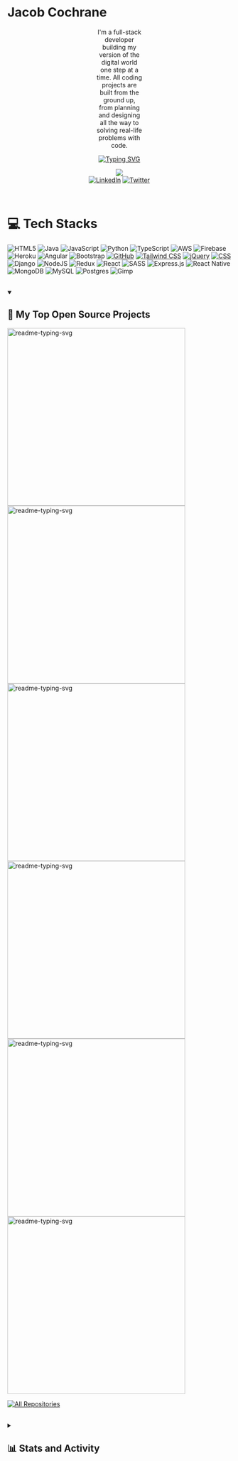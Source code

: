 
<h1>Jacob Cochrane</h1>

<div style="padding: 0 200px;">
  <p align="center">
    I'm a full-stack developer building my version of the digital world one step at a time. All coding projects are built from the ground up, from planning and designing all the way to solving real-life problems with code.
  </p>
</div>




<p align="center">
  <a href="https://git.io/typing-svg"><img src="https://readme-typing-svg.demolab.com?font=noto+sans&size=24&pause=1000&color=CF7A1C&random=false&width=435&lines=Always+learning+new+things;1%2B+years+of+coding+experience;Full-Stack+web+developer" alt="Typing SVG" /></a>
</p>

<!-- Social icons section -->
<p align="center">
  
  <div align="center">
  <a href="https://visitcount.itsvg.in">
  <img src="https://visitcount.itsvg.in/api?id=JacobCoch&label=Profile%20Views&color=7&icon=5&pretty=true" />
</a>
  </div>
  <div align="center">
    <a href="https://www.linkedin.com/in/jacobcoch/"><img alt="LinkedIn" title="LinkedIn" src="https://img.shields.io/badge/LinkedIn-%230077B5.svg?logo=linkedin&logoColor=white"/></a>
    <a href="https://twitter.com/JarJarDiinks"><img alt="Twitter" title="Twitter" src="https://img.shields.io/badge/Twitter-%231DA1F2.svg?logo=Twitter&logoColor=white"/></a>
  </div>
</p>

<br/>

# 💻 Tech Stacks

![HTML5](https://img.shields.io/badge/html5-%23E34F26.svg?style=for-the-badge&logo=html5&logoColor=white) ![Java](https://img.shields.io/badge/java-%23ED8B00.svg?style=for-the-badge&logo=openjdk&logoColor=white) ![JavaScript](https://img.shields.io/badge/javascript-%23323330.svg?style=for-the-badge&logo=javascript&logoColor=%23F7DF1E) ![Python](https://img.shields.io/badge/python-3670A0?style=for-the-badge&logo=python&logoColor=ffdd54) ![TypeScript](https://img.shields.io/badge/typescript-%23007ACC.svg?style=for-the-badge&logo=typescript&logoColor=white) ![AWS](https://img.shields.io/badge/AWS-%23FF9900.svg?style=for-the-badge&logo=amazon-aws&logoColor=white) ![Firebase](https://img.shields.io/badge/firebase-%23039BE5.svg?style=for-the-badge&logo=firebase) ![Heroku](https://img.shields.io/badge/heroku-%23430098.svg?style=for-the-badge&logo=heroku&logoColor=white) ![Angular](https://img.shields.io/badge/angular-%23DD0031.svg?style=for-the-badge&logo=angular&logoColor=white) ![Bootstrap](https://img.shields.io/badge/bootstrap-%238511FA.svg?style=for-the-badge&logo=bootstrap&logoColor=white) [![GitHub](https://img.shields.io/badge/GitHub-%23121011.svg?style=for-the-badge&logo=github&logoColor=white)](https://github.com/) [![Tailwind CSS](https://img.shields.io/badge/Tailwind_CSS-%2338B2AC.svg?style=for-the-badge&logo=tailwind-css&logoColor=white)](https://tailwindcss.com/) [![jQuery](https://img.shields.io/badge/jQuery-%230769AD.svg?style=for-the-badge&logo=jquery&logoColor=white)](https://jquery.com/) [![CSS](https://img.shields.io/badge/CSS3-%231572B6.svg?style=for-the-badge&logo=css3&logoColor=white)](https://www.w3.org/Style/CSS/Overview.en.html) ![Django](https://img.shields.io/badge/django-%23092E20.svg?style=for-the-badge&logo=django&logoColor=white) ![NodeJS](https://img.shields.io/badge/node.js-6DA55F?style=for-the-badge&logo=node.js&logoColor=white) ![Redux](https://img.shields.io/badge/redux-%23593d88.svg?style=for-the-badge&logo=redux&logoColor=white) ![React](https://img.shields.io/badge/react-%2320232a.svg?style=for-the-badge&logo=react&logoColor=%2361DAFB) ![SASS](https://img.shields.io/badge/SASS-hotpink.svg?style=for-the-badge&logo=SASS&logoColor=white) ![Express.js](https://img.shields.io/badge/express.js-%23404d59.svg?style=for-the-badge&logo=express&logoColor=%2361DAFB) ![React Native](https://img.shields.io/badge/react_native-%2320232a.svg?style=for-the-badge&logo=react&logoColor=%2361DAFB) ![MongoDB](https://img.shields.io/badge/MongoDB-%234ea94b.svg?style=for-the-badge&logo=mongodb&logoColor=white) ![MySQL](https://img.shields.io/badge/mysql-%2300000f.svg?style=for-the-badge&logo=mysql&logoColor=white) ![Postgres](https://img.shields.io/badge/postgres-%23316192.svg?style=for-the-badge&logo=postgresql&logoColor=white) ![Gimp](https://img.shields.io/badge/Gimp-657D8B?style=for-the-badge&logo=gimp&logoColor=FFFFFF)

</br>


<details open> 
  <summary><h2>📘 My Top Open Source Projects</h2></summary>

  <!-- Repo info cards - https://github.com/anuraghazra/github-readme-stats -->
  <!-- Small repo cards (fork) - https://github.com/DenverCoder1/github-readme-stats -->
<p align="left">
  <a href="https://github.com/jacobcoch/recipe-app"><img width="400" src="https://github-readme-stats.vercel.app/api/pin/?username=jacobcoch&repo=recipe-app&theme=gruvbox&hide_border=true" alt="readme-typing-svg"></a>
  <a href="https://github.com/jacobcoch/myFLix-Angular-client"><img width="400" src="https://github-readme-stats.vercel.app/api/pin/?username=jacobcoch&repo=myFlix-Angular-client&theme=gruvbox&hide_border=true" alt="readme-typing-svg"></a>
  <a href="https://github.com/jacobcoch/Dev-Meetups"><img width="400" src="https://github-readme-stats.vercel.app/api/pin/?username=jacobcoch&repo=Dev-Meetups&theme=gruvbox&hide_border=true" alt="readme-typing-svg"></a>
  <a href="https://github.com/jacobcoch/pokemon-index"><img width="400" src="https://github-readme-stats.vercel.app/api/pin/?username=jacobcoch&repo=pokemon-index&theme=gruvbox&hide_border=true" alt="readme-typing-svg"></a>
  <a href="https://github.com/jacobcoch/ChatApp"><img width="400" src="https://github-readme-stats.vercel.app/api/pin/?username=jacobcoch&repo=ChatApp&theme=gruvbox&hide_border=true" alt="readme-typing-svg"></a>
  <a href="https://github.com/jacobcoch/classy-clash"><img width="400" src="https://github-readme-stats.vercel.app/api/pin/?username=jacobcoch&repo=classy-clash&theme=gruvbox&hide_border=true" alt="readme-typing-svg"></a>
</p>

  <a href="https://github.com/jacobcoch?tab=repositories"><img alt="All Repositories" title="All Repositories" src="https://custom-icon-badges.demolab.com/badge/-Click%20Here%20For%20All%20My%20Repos-1F222E?style=for-the-badge&logoColor=white&logo=repo"/></a>
</details>

</br>

<details> 
  <summary><h2>📊 Stats and Activity</h2></summary>

  <h3>🔥 Streak Stats</h3>

  <!-- GitHub Readme Streak Stats - https://github.com/DenverCoder1/github-readme-streak-stats -->
  <p>
    <a href="https://git.io/streak-stats"><img src="https://streak-stats.demolab.com?user=jacobcoch&theme=gruvbox&hide_border=true" alt="GitHub Streak" /></a>
  </p>

  <h3>💻 GitHub Profile Stats</h3>

  <!-- https://github.com/anuraghazra/github-readme-stats -->

  <a><img alt="jacobcoch Github Stats" src="https://github-readme-stats.vercel.app/api/?username=jacobcoch&show_icons=true&include_all_commits=true&count_private=true&theme=gruvbox&hide_border=true" height="192px"/></a>
  <a><img alt="jacobcoch Top Languages" src="https://github-readme-stats.vercel.app/api/top-langs/?username=jacobcoch&theme=gruvbox&hide_border=true&include_all_commits=false&count_private=false&layout=compact" height="192px"/></a>
  <br/>

  
  <!-- https://github.com/ashutosh00710/github-readme-activity-graph -->

[![jacobcoch github activity graph](https://github-readme-activity-graph.vercel.app/graph?username=jacobcoch&theme=gruvbox&hide_border=true)](https://github.com/ashutosh00710/github-readme-activity-graph)
